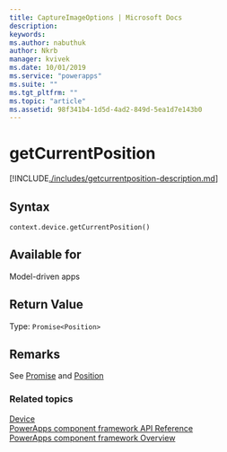 ```yaml
---
title: CaptureImageOptions | Microsoft Docs
description: 
keywords:
ms.author: nabuthuk
author: Nkrb
manager: kvivek
ms.date: 10/01/2019
ms.service: "powerapps"
ms.suite: ""
ms.tgt_pltfrm: ""
ms.topic: "article"
ms.assetid: 98f341b4-1d5d-4ad2-849d-5ea1d7e143b0
---
```


# getCurrentPosition

[!INCLUDE[./includes/getcurrentposition-description.md](./includes/getcurrentposition-description.md)]

## Syntax

`context.device.getCurrentPosition()`

## Available for 

Model-driven apps

## Return Value

Type: `Promise<Position>`

## Remarks

See [Promise](https://developer.mozilla.org/docs/Web/JavaScript/Reference/Global_Objects/Promise) and [Position](https://developer.mozilla.org/en-US/docs/Web/API/Position)

### Related topics

[Device](../device.md)<br/>
[PowerApps component framework API Reference](../../reference/index.md)<br/>
[PowerApps component framework Overview](../../overview.md)